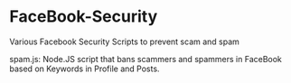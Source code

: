 # FaceBook-Security
Various Facebook Security Scripts to prevent scam and spam

spam.js: Node.JS script that bans scammers and spammers in FaceBook based on Keywords in Profile and Posts. 
